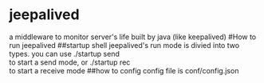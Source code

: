 # jeepalived
a middleware to monitor server's life built by java (like keepalived)
#How to run jeepalived
##startup shell
jeepalived's run mode is divied into two types.
you can use	
		./startup send  
to start a send mode, 
or
		./startup rec   
to start a receive mode
##how to config 
config file is conf/config.json 
